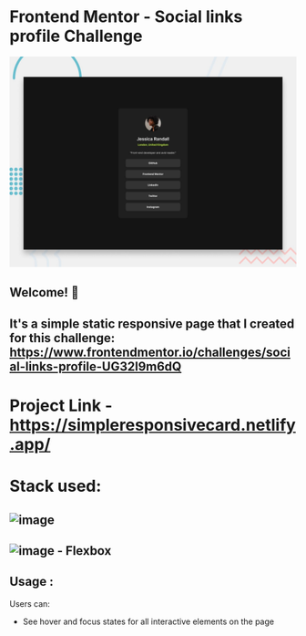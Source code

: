 # Frontend Mentor - Social links profile Challenge

![Design preview for the Social links profile coding challenge](./design/desktop-preview.jpg)

## Welcome! 👋

## It's a simple static responsive page that I created for this challenge: https://www.frontendmentor.io/challenges/social-links-profile-UG32l9m6dQ

# Project Link - https://simpleresponsivecard.netlify.app/


# Stack used:
 ## ![image](https://github.com/ajummer/ajummer/assets/142006703/c95b4c41-6dcb-438f-a213-b07632405322) 
## ![image](https://github.com/ajummer/ajummer/assets/142006703/4b2570b7-4950-4d8f-acd9-73266dc08993)  - Flexbox



## Usage :
Users can: 

- See hover and focus states for all interactive elements on the page



